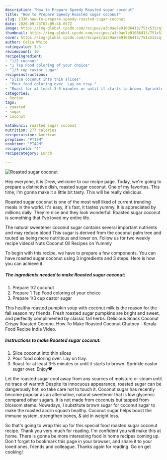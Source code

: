 ```yaml
---
description: "How to Prepare Speedy Roasted sugar coconut"
title: "How to Prepare Speedy Roasted sugar coconut"
slug: 1336-how-to-prepare-speedy-roasted-sugar-coconut
date: 2020-09-23T02:09:46.057Z
image: https://img-global.cpcdn.com/recipes/a3c9ae7e91086413/751x532cq70/roasted-sugar-coconut-recipe-main-photo.jpg
thumbnail: https://img-global.cpcdn.com/recipes/a3c9ae7e91086413/751x532cq70/roasted-sugar-coconut-recipe-main-photo.jpg
cover: https://img-global.cpcdn.com/recipes/a3c9ae7e91086413/751x532cq70/roasted-sugar-coconut-recipe-main-photo.jpg
author: Celia White
ratingvalue: 3.3
reviewcount: 10
recipeingredient:
- "1/2 coconut"
- "1 Tsp Food coloring of your choice"
- "1/3 cup castor sugar"
recipeinstructions:
- "Slice coconut into thin slices"
- "Pour food coloring over. Lay on tray."
- "Roast for at least 3-5 minutes or until it starts to brown. Sprinkle castor sugar over. Enjoy❤️"
categories:
- Recipe
tags:
- roasted
- sugar
- coconut

katakunci: roasted sugar coconut 
nutrition: 277 calories
recipecuisine: American
preptime: "PT17M"
cooktime: "PT42M"
recipeyield: "4"
recipecategory: Lunch

---
```



![Roasted sugar coconut](https://img-global.cpcdn.com/recipes/a3c9ae7e91086413/751x532cq70/roasted-sugar-coconut-recipe-main-photo.jpg)

Hey everyone, it is Drew, welcome to our recipe page. Today, we're going to prepare a distinctive dish, roasted sugar coconut. One of my favorites. This time, I'm gonna make it a little bit tasty. This will be really delicious.

Roasted sugar coconut is one of the most well liked of current trending meals in the world. It's easy, it's fast, it tastes yummy. It is appreciated by millions daily. They're nice and they look wonderful. Roasted sugar coconut is something that I've loved my entire life.

The natural sweetener coconut sugar contains several important nutrients and may reduce blood This sugar is derived from the coconut palm tree and touted as being more nutritious and lower on. Follow us for two weekly recipe videos! Nuts Coconut Oil Recipes on Yummly


To begin with this recipe, we have to prepare a few components. You can have roasted sugar coconut using 3 ingredients and 3 steps. Here is how you can achieve it.

<!--inarticleads1-->

##### The ingredients needed to make Roasted sugar coconut:

1. Prepare 1/2 coconut
1. Prepare 1 Tsp Food coloring of your choice
1. Prepare 1/3 cup castor sugar


This healthy roasted pumpkin soup with coconut milk is the reason for the fall season my friends. Fresh roasted sugar pumpkins are bright and sweet, and perfectly complimented by classic fall herbs. Delicious Snack Coconut Crispy Roasted Coconu. How To Make Roasted Coconut Chutney - Kerala Food Recipe India Video. 

<!--inarticleads2-->

##### Instructions to make Roasted sugar coconut:

1. Slice coconut into thin slices
1. Pour food coloring over. Lay on tray.
1. Roast for at least 3-5 minutes or until it starts to brown. Sprinkle castor sugar over. Enjoy❤️


Let the roasted sugar cool away from any sources of moisture or steam until no trace of warmth Despite its innocuous appearance, roasted sugar can be dangerously hot, so take care not to touch it. Coconut sugar has recently become popular as an alternative, natural sweetener that is low glycemic compared other sugars. It is not made from coconuts but tapped from blossom stems. Nowadays, I substitute brown sugar for coconut sugar to make the roasted acorn squash healthy. Coconut sugar helps boost the immune system, strengthen bones, &amp; aid in weight loss. 

So that's going to wrap this up for this special food roasted sugar coconut recipe. Thank you very much for reading. I'm confident you will make this at home. There is gonna be more interesting food in home recipes coming up. Don't forget to bookmark this page in your browser, and share it to your loved ones, friends and colleague. Thanks again for reading. Go on get cooking!
